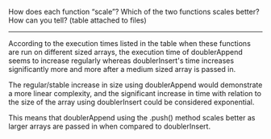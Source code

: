 How does each function “scale”? Which of the two functions scales better? How can you tell? (table attached to files)

------------------------------------------------------------------------------------

According to the execution times listed in the table when these functions are run on different sized arrays, the execution time of doublerAppend seems to increase regularly whereas doublerInsert's time increases significantly more and more after a medium sized array is passed in.

The regular/stable increase in size using doublerAppend would demonstrate a more linear complexity, and the significant increase in time with relation to the size of the array using doublerInsert could be considered exponential.

This means that doublerAppend using the .push() method scales better as larger arrays are passed in when compared to doublerInsert.

